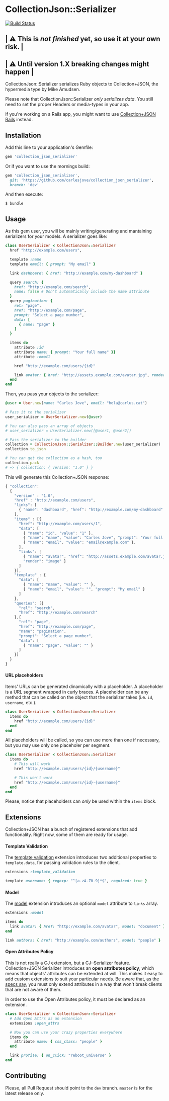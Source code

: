 # CollectionJson::Serializer

[![Build Status](https://travis-ci.org/carlesjove/collection_json_serializer.svg?branch=master)](https://travis-ci.org/carlesjove/collection_json_serializer)

| :warning: This is _not finished_ yet, so use it at your own risk. |
--------------------------------------------------------------------
| :warning: Until version 1.X breaking changes might happen |
-------------------------------------------------------------

CollectionJson::Serializer serializes Ruby objects to Collection+JSON, the hypermedia type by Mike Amudsen.

Please note that CollectionJson::Serializer _only serializes data_. You still need to set the proper Headers or media-types in your app.

If you're working on a Rails app, you might want to use [Collection+JSON
Rails](https://github.com/carlesjove/collection_json_rails) instead.

## Installation

Add this line to your application's Gemfile:

```ruby
gem 'collection_json_serializer'
```

Or if you want to use the mornings build:

```ruby
gem 'collection_json_serializer',
  git: 'https://github.com/carlesjove/collection_json_serializer',
  branch: 'dev'
```

And then execute:

    $ bundle


## Usage

As this gem user, you will be mainly writing/generating and mantaining serializers for your models. A serializer goes like:

```ruby
class UserSerializer < CollectionJson::Serializer
  href "http://example.com/users",

  template :name
  template email: { prompt: "My email" }

  link dashboard: { href: "http://example.com/my-dashboard" }

  query search: {
    href: "http://example.com/search",
    name: false # Don't automatically include the name attribute
  }
  query pagination: {
    rel: "page",
    href: "http://example.com/page",
    prompt: "Select a page number",
    data: [
      { name: "page" }
    ]
  }

  items do
    attribute :id
    attribute name: { prompt: "Your full name" }}
    attribute :email

    href "http://example.com/users/{id}"

    link avatar: { href: "http://assets.example.com/avatar.jpg", render: "image" }
  end
end
```

Then, you pass your objects to the serializer:

```ruby
@user = User.new(name: "Carles Jove", email: "hola@carlus.cat")

# Pass it to the serializer
user_serializer = UserSerializer.new(@user)

# You can also pass an array of objects
# user_serializer = UserSerializer.new([@user1, @user2])

# Pass the serializer to the builder
collection = CollectionJson::Serializer::Builder.new(user_serializer)
collection.to_json

# You can get the collection as a hash, too
collection.pack
# => { collection: { version: "1.0" } }
```

This will generate this Collection+JSON response:

```javascript
{ "collection": 
  {
    "version" : "1.0",
    "href" : "http://example.com/users",
    "links": [
      { "name": "dashboard", "href": "http://example.com/my-dashboard" }
    ],
    "items" : [{
      "href": "http://example.com/users/1",
      "data": [
        { "name": "id", "value": "1" },
        { "name": "name", "value": "Carles Jove", "prompt": "Your full name" },
        { "name": "email", "value": "email@example.com" },
      ],
      "links": [
        { "name": "avatar", "href": "http://assets.example.com/avatar.jpg",
        "render": "image" }
      ]
    }],
    "template" : {
      "data": [
        { "name": "name", "value": "" },
        { "name": "email", "value": "", "prompt": "My email" }
      ]
    },
    "queries": [{
      "rel": "search",
      "href": "http://example.com/search"
    },{
      "rel": "page",
      "href": "http://example.com/page",
      "name": "pagination",
      "prompt": "Select a page number",
      "data": [
        { "name": "page", "value": "" }
      ]
    }]
  }
}
```

#### URL placeholders

Items' URLs can be generated dinamically with a placeholder. A placeholder is a URL segment wrapped in curly braces. A placeholder can be any method that can be called on the object that the serializer takes (i.e. `id`, `username`, etc.).

```ruby
class UserSerializer < CollectionJson::Serializer
  items do
    href "http://example.com/users/{id}"
  end
end
```

All placeholders will be called, so you can use more than one if necessary, but you may use only one placeholer per segment.

```ruby
class UserSerializer < CollectionJson::Serializer
  items do
    # This will work
    href "http://example.com/users/{id}/{username}"

    # This won't work
    href "http://example.com/users/{id}-{username}"
  end
end
```

Please, notice that placeholders can _only_ be used within the `items` block.

## Extensions

Collection+JSON has a bunch of registered extensions that add functionality.
Right now, some of them are ready for usage.

#### Template Validation

The [template
validation](https://github.com/collection-json/extensions/blob/master/template-validation.md)
extension introduces two additional properties to `template.data`, for passing
validation rules to the client.

```ruby
extensions :template_validation

template username: { regexp: "^[a-zA-Z0-9]*$", required: true }
```

#### Model

The [model](https://github.com/collection-json/extensions/blob/master/model.md)
extension introduces an optional `model` attribute to `links` array.

```ruby
extensions :model

items do
  link avatar: { href: "http://example.com/avatar", model: "document" }
end

link authors: { href: "http://example.com/authors", model: "people" }
```


#### Open Attributes Policy

This is not really a CJ extension, but a CJ::Serializer feature. Collection+JSON Serializer introduces an __open attributes policy__, which means that objects' attributes can be extended at will. This makes it easy to add custom extensions to suit your particular needs. Be aware that, [as the specs say](https://github.com/collection-json/spec#7-extensibility), you must only extend attributes in a way that won't break clients that are not aware of them.

In order to use the Open Attributes policy, it must be declared as an extension.

```ruby
class UserSerializer < CollectionJson::Serializer
  # Add Open Attrs as an extension
  extensions :open_attrs

  # Now you can use your crazy properties everywhere
  items do
    attribute name: { css_class: "people" }
  end

  link profile: { on_click: "reboot_universe" }
end
```

## Contributing

Please, all Pull Request should point to the `dev` branch. `master` is for the
latest release only.
